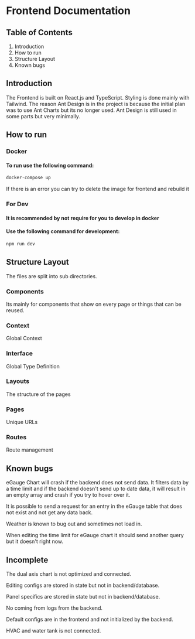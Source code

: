 # Frontend Documentation

## Table of Contents
1. Introduction
2. How to run
3. Structure Layout
4. Known bugs

## Introduction
The Frontend is built on React.js and TypeScript. Styling is done mainly with Tailwind. The reason Ant Design is in the project is because the initial plan was to use Ant Charts but its no longer used. Ant Design is still used in some parts but very minimally.

## How to run
### Docker
#### To run use the following command:
```bash
docker-compose up
```
If there is an error you can try to delete the image for frontend and rebuild it

### For Dev
#### It is recommended by not require for you to develop in docker
#### Use the following command for development:

```bash
npm run dev
```

## Structure Layout
The files are split into sub directories. 
### Components 
Its mainly for components that show on every page or things that can be reused.
### Context
Global Context
### Interface
Global Type Definition
### Layouts
The structure of the pages
### Pages
Unique URLs
### Routes
Route management
## Known bugs
eGauge Chart will crash if the backend does not send data. It filters data by a time limit and if the backend doesn't send up to date data, it will result in an empty array and crash if you try to hover over it.

It is possible to send a request for an entry in the eGauge table that does not exist and not get any data back.

Weather is known to bug out and sometimes not load in.

When editing the time limit for eGauge chart it should send another query but it doesn't right now.
## Incomplete
The dual axis chart is not optimized and connected.

Editing configs are stored in state but not in backend/database.

Panel specifics are stored in state but not in backend/database.

No coming from logs from the backend.

Default configs are in the frontend and not initialized by the backend.

HVAC and water tank is not connected.
